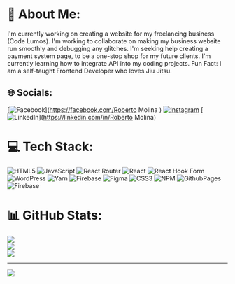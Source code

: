 # 💫 About Me:
I'm currently working on creating a website for my freelancing business (Code Lumos).
I'm working to collaborate on making my business website run smoothly and debugging any glitches.
I'm seeking help creating a payment system page, to be a one-stop shop for my future clients.
I'm currently learning how to integrate API into my coding projects.
Fun Fact: I am a self-taught Frontend Developer who loves Jiu Jitsu.


## 🌐 Socials:
[![Facebook](https://img.shields.io/badge/Facebook-%231877F2.svg?logo=Facebook&logoColor=white)](https://facebook.com/Roberto Molina ) [![Instagram](https://img.shields.io/badge/Instagram-%23E4405F.svg?logo=Instagram&logoColor=white)](https://instagram.com/mr_roberto10) [![LinkedIn](https://img.shields.io/badge/LinkedIn-%230077B5.svg?logo=linkedin&logoColor=white)](https://linkedin.com/in/Roberto Molina) 

# 💻 Tech Stack:
![HTML5](https://img.shields.io/badge/html5-%23E34F26.svg?style=for-the-badge&logo=html5&logoColor=white) ![JavaScript](https://img.shields.io/badge/javascript-%23323330.svg?style=for-the-badge&logo=javascript&logoColor=%23F7DF1E) ![React Router](https://img.shields.io/badge/React_Router-CA4245?style=for-the-badge&logo=react-router&logoColor=white) ![React](https://img.shields.io/badge/react-%2320232a.svg?style=for-the-badge&logo=react&logoColor=%2361DAFB) ![React Hook Form](https://img.shields.io/badge/React%20Hook%20Form-%23EC5990.svg?style=for-the-badge&logo=reacthookform&logoColor=white) ![WordPress](https://img.shields.io/badge/WordPress-%23117AC9.svg?style=for-the-badge&logo=WordPress&logoColor=white) ![Yarn](https://img.shields.io/badge/yarn-%232C8EBB.svg?style=for-the-badge&logo=yarn&logoColor=white) ![Firebase](https://img.shields.io/badge/Firebase-039BE5?style=for-the-badge&logo=Firebase&logoColor=white) ![Figma](https://img.shields.io/badge/figma-%23F24E1E.svg?style=for-the-badge&logo=figma&logoColor=white) ![CSS3](https://img.shields.io/badge/css3-%231572B6.svg?style=for-the-badge&logo=css3&logoColor=white) ![NPM](https://img.shields.io/badge/NPM-%23CB3837.svg?style=for-the-badge&logo=npm&logoColor=white) ![GithubPages](https://img.shields.io/badge/github%20pages-121013?style=for-the-badge&logo=github&logoColor=white) ![Firebase](https://img.shields.io/badge/firebase-%23039BE5.svg?style=for-the-badge&logo=firebase)
# 📊 GitHub Stats:
![](https://github-readme-stats.vercel.app/api?username=MrMolina836&theme=midnight-purple&hide_border=false&include_all_commits=true&count_private=false)<br/>
![](https://github-readme-streak-stats.herokuapp.com/?user=MrMolina836&theme=midnight-purple&hide_border=false)<br/>
![](https://github-readme-stats.vercel.app/api/top-langs/?username=MrMolina836&theme=midnight-purple&hide_border=false&include_all_commits=true&count_private=false&layout=compact)

---
[![](https://visitcount.itsvg.in/api?id=MrMolina836&icon=0&color=0)](https://visitcount.itsvg.in)

<!-- Proudly created with GPRM ( https://gprm.itsvg.in ) -->
